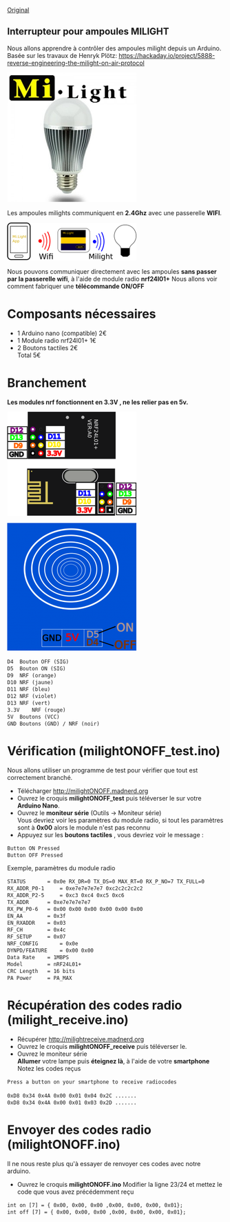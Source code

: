 [Original](http://github.com/pigetArduino/milightONOFF)

Interrupteur pour ampoules MILIGHT
------------------------------------
Nous allons apprendre à contrôler des ampoules milight depuis un Arduino.
Basée sur les travaux de Henryk Plötz: https://hackaday.io/project/5888-reverse-engineering-the-milight-on-air-protocol     

![milight](https://github.com/pigetArduino/milightONOFF/raw/master/doc/milight.png)

Les ampoules milights communiquent en **2.4Ghz** avec une passerelle **WIFI**.

![milightRouting](https://github.com/pigetArduino/milightONOFF/raw/master/doc/milightRouting.png)

Nous pouvons communiquer directement avec les ampoules **sans passer par la passerelle wifi**, à l'aide de module radio **nrf24l01+**
Nous allons voir comment fabriquer une **télécommande ON/OFF**

# Composants nécessaires
* 1 Arduino nano (compatible)	2€	   
* 1 Module radio nrf24l01+	1€	   
* 2 Boutons tactiles	2€   
Total	5€    

# Branchement
**Les modules nrf fonctionnent en 3.3V , ne les relier pas en 5v.**

![nrf_pinout](https://github.com/pigetArduino/milightONOFF/raw/master/doc/nrf_pinout.png)

![touchsensor](https://github.com/pigetArduino/milightONOFF/raw/master/doc/touchsensor.png)

```
D4	Bouton OFF (SIG)
D5	Bouton ON (SIG)
D9	NRF (orange)
D10	NRF (jaune)
D11	NRF (bleu)
D12	NRF (violet)
D13	NRF (vert)
3.3V	NRF (rouge)
5V	Boutons (VCC)
GND	Boutons (GND) / NRF (noir)
```

# Vérification (milightONOFF_test.ino)
Nous allons utiliser un programme de test pour vérifier que tout est correctement branché.
* Télécharger http://milightONOFF.madnerd.org
* Ouvrez le croquis **milightONOFF_test** puis téléverser le sur votre **Arduino Nano**.     
* Ouvrez le **moniteur série** (Outils -> Moniteur série)    
Vous devriez voir les paramètres du module radio, si tout les paramètres sont à **0x00** alors le module n'est pas reconnu    
* Appuyez sur les **boutons tactiles** , vous devriez voir le message :    
````
Button ON Pressed 
Button OFF Pressed
````    

Exemple, paramètres du module radio     
```
STATUS		 = 0x0e RX_DR=0 TX_DS=0 MAX_RT=0 RX_P_NO=7 TX_FULL=0
RX_ADDR_P0-1	 = 0xe7e7e7e7e7 0xc2c2c2c2c2
RX_ADDR_P2-5	 = 0xc3 0xc4 0xc5 0xc6
TX_ADDR		 = 0xe7e7e7e7e7
RX_PW_P0-6	 = 0x00 0x00 0x00 0x00 0x00 0x00
EN_AA		 = 0x3f
EN_RXADDR	 = 0x03
RF_CH		 = 0x4c
RF_SETUP	 = 0x07
NRF_CONFIG		 = 0x0e
DYNPD/FEATURE	 = 0x00 0x00
Data Rate	 = 1MBPS
Model		 = nRF24L01+
CRC Length	 = 16 bits
PA Power	 = PA_MAX
```

# Récupération des codes radio (milight_receive.ino)
* Récupérer http://milightreceive.madnerd.org
* Ouvrez le croquis **milightONOFF_receive** puis téléverser le.
* Ouvrez le moniteur série    
**Allumer** votre lampe puis **éteignez là**, à l'aide de votre **smartphone**  
Notez les codes reçus

```
Press a button on your smartphone to receive radiocodes

0xD8 0x34 0x4A 0x00 0x01 0x04 0x2C .......
0xD8 0x34 0x4A 0x00 0x01 0x03 0x2D .......
```

# Envoyer des codes radio (milightONOFF.ino)

Il ne nous reste plus qu'à essayer de renvoyer ces codes avec notre arduino.

* Ouvrez le croquis **milightONOFF.ino**
Modifier la ligne 23/24 et mettez le code que vous avez précédemment reçu
```
int on [7] = { 0x00, 0x00, 0x00 ,0x00, 0x00, 0x00, 0x01};
int off [7] = { 0x00, 0x00, 0x00 ,0x00, 0x00, 0x00, 0x01};
```
